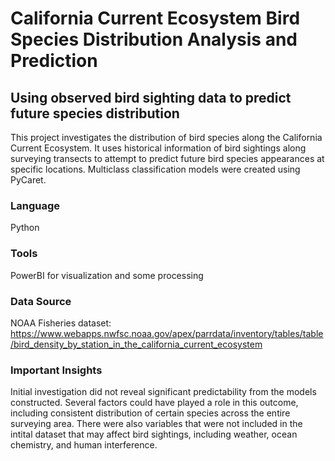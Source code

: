 # California Current Ecosystem Bird Species Distribution Analysis and Prediction
## Using observed bird sighting data to predict future species distribution

This project investigates the distribution of bird species along the California Current Ecosystem. It uses historical information of bird sightings along surveying transects to attempt to predict future bird species appearances at specific locations. Multiclass classification models were created using PyCaret.

### Language
Python

### Tools
PowerBI for visualization and some processing

### Data Source
NOAA Fisheries dataset:
https://www.webapps.nwfsc.noaa.gov/apex/parrdata/inventory/tables/table/bird_density_by_station_in_the_california_current_ecosystem 

### Important Insights
Initial investigation did not reveal significant predictability from the models constructed. Several factors could have played a role in this outcome, including consistent distribution of certain species across the entire surveying area. There were also variables that were not included in the intital dataset that may affect bird sightings, including weather, ocean chemistry, and human interference.
